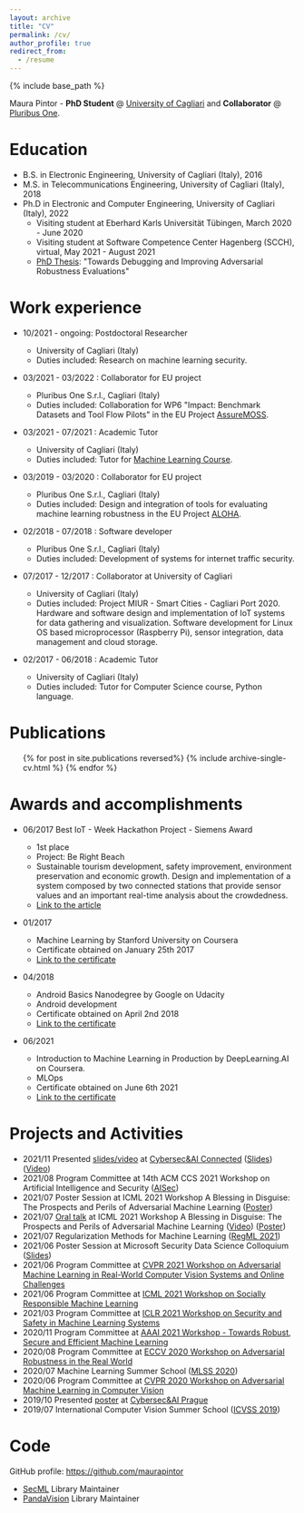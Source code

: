 ```yaml
---
layout: archive
title: "CV"
permalink: /cv/
author_profile: true
redirect_from:
  - /resume
---
```


{% include base_path %}

Maura Pintor - **PhD Student** @ [University of Cagliari](https://www.unica.it/unica/en/homepage.page) and **Collaborator** @ [Pluribus One](https://www.pluribus-one.it/).

Education
======
* B.S. in Electronic Engineering, University of Cagliari (Italy), 2016
* M.S. in Telecommunications Engineering, University of Cagliari (Italy), 2018
* Ph.D in Electronic and Computer Engineering, University of Cagliari (Italy), 2022
    * Visiting student at Eberhard Karls Universität Tübingen, March 2020 - June 2020
    * Visiting student at Software Competence Center Hagenberg (SCCH), virtual, May 2021 - August 2021
    * [PhD Thesis](http://maurapintor.github.io/files/PhD_Thesis_Maura_Pintor.pdf): "Towards Debugging and Improving Adversarial Robustness Evaluations"

Work experience
======
* 10/2021 - ongoing: Postdoctoral Researcher
  * University of Cagliari (Italy)
  * Duties included: Research on machine learning security.
* 03/2021 - 03/2022 : Collaborator for EU project
  * Pluribus One S.r.l., Cagliari (Italy)
  * Duties included: Collaboration for WP6 "Impact: Benchmark Datasets and Tool Flow Pilots" 
    in the EU Project [AssureMOSS](https://assuremoss.eu/en/).
* 03/2021 - 07/2021 : Academic Tutor
  * University of Cagliari (Italy)
  * Duties included: Tutor for [Machine Learning Course](https://unica-ml.github.io/).
* 03/2019 - 03/2020 : Collaborator for EU project
  * Pluribus One S.r.l., Cagliari (Italy)
  * Duties included: Design and integration of tools for evaluating machine learning 
  robustness in the EU Project [ALOHA](https://www.aloha-h2020.eu/).
* 02/2018 - 07/2018 : Software developer
  * Pluribus One S.r.l., Cagliari (Italy)
  * Duties included: Development of systems for internet traffic security.

* 07/2017 - 12/2017 : Collaborator at University of Cagliari
  * University of Cagliari (Italy)
  * Duties included: Project MIUR - Smart Cities - Cagliari Port 2020. Hardware and 
  software design and implementation of IoT systems for data gathering and visualization. 
  Software development for Linux OS based microprocessor (Raspberry Pi), sensor integration, 
  data management and cloud storage.

* 02/2017 - 06/2018 : Academic Tutor
  * University of Cagliari (Italy)
  * Duties included: Tutor for Computer Science course, Python language.
  

Publications
======
  <ul>{% for post in site.publications reversed%}
    {% include archive-single-cv.html %}
  {% endfor %}</ul>
  
[comment]: <> (Talks)

[comment]: <> (======)

[comment]: <> (  <ul>{% for post in site.talks %})

[comment]: <> (    {% include archive-single-talk-cv.html %})

[comment]: <> (  {% endfor %}</ul>)
  
[comment]: <> (Teaching)

[comment]: <> (======)

[comment]: <> (  <ul>{% for post in site.teaching %})

[comment]: <> (    {% include archive-single-cv.html %})

[comment]: <> (  {% endfor %}</ul>)
  
Awards and accomplishments
======
* 06/2017 Best IoT - Week Hackathon Project - Siemens Award
    * 1st place
    * Project: Be Right Beach
    * Sustainable tourism development, safety improvement, 
    environment preservation and economic growth. 
    Design and implementation of a system composed by two 
    connected stations that provide sensor values and an 
    important real-time analysis about the crowdedness.
    * [Link to the article](https://iot-epi.eu/2017/06/19/highlights-of-hackathon-at-iot-week-geneva-2017/)

* 01/2017
    * Machine Learning by Stanford University on Coursera
    * Certificate obtained on January 25th 2017
    * [Link to the certificate](https://www.coursera.org/account/accomplishments/verify/EW5CF6L9RQUR)

* 04/2018
    * Android Basics Nanodegree by Google on Udacity
    * Android development
    * Certificate obtained on April 2nd 2018
    * [Link to the certificate](https://confirm.udacity.com/DWAAHGAU) 

* 06/2021
    * Introduction to Machine Learning in Production by DeepLearning.AI on Coursera.
    * MLOps
    * Certificate obtained on June 6th 2021
    * [Link to the certificate](https://www.coursera.org/account/accomplishments/certificate/24YC826F2QBH)

Projects and Activities
======
* 2021/11 Presented [slides/video](https://maurapintor.github.io/portfolio/2021-11-05-cybersec-ai-iof/) at [Cybersec&AI Connected](https://cybersecai.com/) ([Slides](https://maurapintor.github.io/files/2021_CybersecAI_IoF.pdf))([Video](https://youtu.be/WFxl3nJyMXY?t=7588))
* 2021/08 Program Committee at 14th ACM CCS 2021 Workshop on Artificial Intelligence and Security ([AISec](https://aisec.cc/))
* 2021/07 Poster Session at ICML 2021 Workshop A Blessing in Disguise: The Prospects and Perils of Adversarial Machine Learning ([Poster](http://maurapintor.github.io/files/2021_ICML-AML_IOF.pdf))
* 2021/07 [Oral talk](https://maurapintor.github.io/portfolio/2021-07-24-icml-workshop-aml-fmn/) at ICML 2021 Workshop A Blessing in Disguise: The Prospects and Perils of Adversarial Machine Learning ([Video](https://slideslive.com/38960366/fast-minimumnorm-fmn-adversarial-attacks-through-adaptive-norm-constraints?ref=speaker-80102-latest)) ([Poster](http://maurapintor.github.io/files/2021_ICML-AML_FMN.pdf))
* 2021/07 Regularization Methods for Machine Learning ([RegML 2021](https://ml.unige.it/education/school/regml2021/))
* 2021/06 Poster Session at Microsoft Security Data Science Colloquium ([Slides](https://docs.google.com/presentation/d/126ppYyCRBsLBgpYOtvNY8McnqS6GK_3Lmc5M8Ot_88c/edit?usp=sharing))
* 2021/06 Program Committee at [CVPR 2021 Workshop on Adversarial Machine Learning in Real-World Computer Vision Systems and Online Challenges](https://aisecure-workshop.github.io/amlcvpr2021/)
* 2021/06 Program Committee at [ICML 2021 Workshop on Socially Responsible Machine Learning](https://icmlsrml2021.github.io/)
* 2021/03 Program Committee at [ICLR 2021 Workshop on Security and Safety in Machine Learning Systems](https://aisecure-workshop.github.io/aml-iclr2021/)
* 2020/11 Program Committee at [AAAI 2021 Workshop - Towards Robust, Secure and Efficient Machine Learning](https://rseml2021.github.io/)
* 2020/08 Program Committee at [ECCV 2020 Workshop on Adversarial Robustness in the Real World](https://eccv20-adv-workshop.github.io/)
* 2020/07 Machine Learning Summer School ([MLSS 2020](http://mlss.tuebingen.mpg.de/2020/))
* 2020/06 Program Committee at [CVPR 2020 Workshop on Adversarial Machine Learning in Computer Vision](https://adv-workshop-2020.github.io/)
* 2019/10 Presented [poster](https://maurapintor.github.io/portfolio/2019-08-06-cybersec-ai-prague-poster-transferability/) at [Cybersec&AI Prague](https://www.cybersecprague.ai/)
* 2019/07 International Computer Vision Summer School ([ICVSS 2019](https://iplab.dmi.unict.it/icvss2019/))

Code
====

GitHub profile: https://github.com/maurapintor

* [SecML](https://github.com/pralab/secml) Library Maintainer
* [PandaVision](https://github.com/maurapintor/pandavision) Library Maintainer
